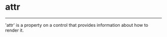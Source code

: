 attr
==============================================================================
------------------------------------------------------------------------------

'attr' is a property on a control that provides information about how to
render it.

